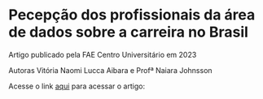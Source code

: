 # Pecepção dos profissionais da área de dados sobre a carreira no Brasil
Artigo publicado pela FAE Centro Universitário em 2023

Autoras Vitória Naomi Lucca Aibara e Profª Naiara Johnsson

Acesse o link [aqui](https://naonaotan.github.io/artigo-cientifico/) para acessar o artigo:
